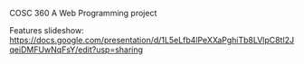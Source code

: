 COSC 360
A Web Programming project

Features slideshow: https://docs.google.com/presentation/d/1L5eLfb4lPeXXaPghiTb8LVlpC8tI2JqeiDMFUwNqFsY/edit?usp=sharing
